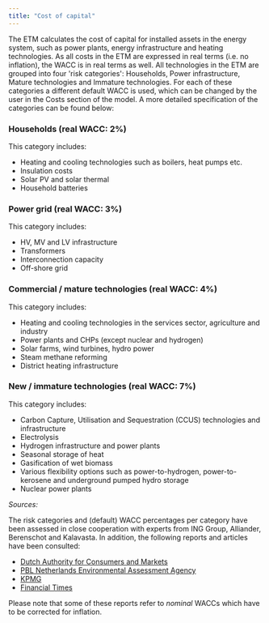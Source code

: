 ```yaml
---
title: "Cost of capital"
---
```


The ETM calculates the cost of capital for installed assets in the energy system, such as power plants, energy infrastructure and heating technologies. As all costs in the ETM are expressed in real terms (i.e. no inflation), the WACC is in real terms as well. All technologies in the ETM are grouped into four 'risk categories': Households, Power infrastructure, Mature technologies and Immature technologies. For each of these categories a different default WACC is used, which can be changed by the user in the Costs section of the model. A more detailed specification of the categories can be found below:

### Households (real WACC: 2%)
This category includes:
  * Heating and cooling technologies such as boilers, heat pumps etc.
  * Insulation costs
  * Solar PV and solar thermal
  * Household batteries

### Power grid (real WACC: 3%)
This category includes:
  * HV, MV and LV infrastructure
  * Transformers
  * Interconnection capacity
  * Off-shore grid

### Commercial / mature technologies (real WACC: 4%)
This category includes:
  * Heating and cooling technologies in the services sector, agriculture and industry
  * Power plants and CHPs (except nuclear and hydrogen)
  * Solar farms, wind turbines, hydro power
  * Steam methane reforming
  * District heating infrastructure

### New / immature technologies (real WACC: 7%)
This category includes:
  * Carbon Capture, Utilisation and Sequestration (CCUS) technologies and infrastructure
  * Electrolysis
  * Hydrogen infrastructure and power plants
  * Seasonal storage of heat
  * Gasification of wet biomass
  * Various flexibility options such as power-to-hydrogen, power-to-kerosene and underground pumped hydro storage
  * Nuclear power plants

_Sources:_

The risk categories and (default) WACC percentages per category have been assessed in close cooperation with experts from ING Group, Alliander, Berenschot and Kalavasta. In addition, the following reports and articles have been consulted:

* [Dutch Authority for Consumers and Markets](https://www.acm.nl/sites/default/files/old_publication/publicaties/15617_wacc-report-final.pdf)
* [PBL Netherlands Environmental Assessment Agency](https://www.pbl.nl/sites/default/files/rest/cms/publicaties/pbl-2018-conceptadvies-basisbedragen-algemeen-sde-plus-2019_3300.pdf)
* [KPMG](https://assets.kpmg/content/dam/kpmg/ch/pdf/cost-of-capital-study-2018.pdf)
* [Financial Times](https://www.ft.com/content/f9a96304-e980-11e8-885c-e64da4c0f981)

Please note that some of these reports refer to _nominal_ WACCs which have to be corrected for inflation.
